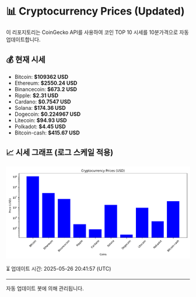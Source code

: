 
# 📊 Cryptocurrency Prices (Updated)

이 리포지토리는 CoinGecko API를 사용하여 코인 TOP 10 시세를 10분가격으로 자동 업데이트합니다.

## 💰 현재 시세
- Bitcoin: **$109362 USD**
- Ethereum: **$2550.24 USD**
- Binancecoin: **$673.2 USD**
- Ripple: **$2.31 USD**
- Cardano: **$0.7547 USD**
- Solana: **$174.36 USD**
- Dogecoin: **$0.224967 USD**
- Litecoin: **$94.93 USD**
- Polkadot: **$4.45 USD**
- Bitcoin-cash: **$415.67 USD**

## 📈 시세 그래프 (로그 스케일 적용)
![Crypto Prices](crypto_prices.png)

⏳ 업데이트 시간: 2025-05-26 20:41:57 (UTC)

---
자동 업데이트 봇에 의해 관리됩니다.
